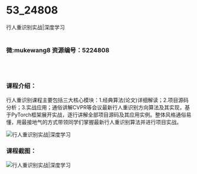 # 53_24808
行人重识别实战|深度学习
<br/></br>
<h3>微:mukewang8 资源编号：5224808</h3>
<br/></br>
<h3>课程介绍：</h3>
<p>行人重识别课程主要包括三大核心模块：1.经典算法(论文)详细解读；2.项目源码分析；3.实战应用；通俗讲解CVPR等会议最新行人重识别方向算法及其实现，基于PyTorch框架展开实战，逐行讲解全部项目源码及其应用实例。整体风格通俗易懂，用最接地气的方式带领同学们掌握最新行人重识别算法并进行项目实战。</p>
<p><img src="https://www.ko996.com/wp-content/uploads/img/2022/06/1-74-300x176.png" alt="行人重识别实战|深度学习"></p>
<div class="info-desc">
<h3>课程截图：</h3>
<p><img src="https://www.ko996.com/wp-content/uploads/img/2022/06/2-67.png" alt="行人重识别实战|深度学习"></p>


			
</div>
